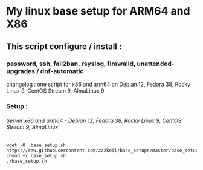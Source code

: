 # My linux base setup for ARM64 and X86

## This script configure / install :
### password, ssh, fail2ban, rsyslog, firawalld, unattended-upgrades / dnf-automatic 

changelog :
one script for x86 and arm64 on Debian 12, Fedora 38, Rocky Linux 9, CentOS Stream 9, AlmaLinux 9

### Setup :

###### Server x86 and arm64  -  Debian 12, Fedora 38, Rocky Linux 9, CentOS Stream 9, AlmaLinux
```
wget -O  base_setup.sh https://raw.githubusercontent.com/zzzkeil/base_setups/master/base_setup.sh
chmod +x base_setup.sh
./base_setup.sh


```



